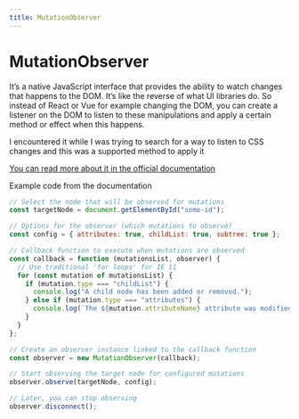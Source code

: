 ```yaml
---
title: MutationObserver
---
```


# MutationObserver

It’s a native JavaScript interface that provides the ability to watch changes that happens to the DOM. It’s like the
reverse of what UI libraries do. So instead of React or Vue for example changing the DOM, you can create a listener on
the DOM to listen to these manipulations and apply a certain method or effect when this happens.

I encountered it while I was trying to search for a way to listen to CSS changes and this was a supported method to
apply it

[You can read more about it in the official documentation](https://developer.mozilla.org/en-US/docs/Web/API/MutationObserver)

Example code from the documentation

```js
// Select the node that will be observed for mutations
const targetNode = document.getElementById("some-id");

// Options for the observer (which mutations to observe)
const config = { attributes: true, childList: true, subtree: true };

// Callback function to execute when mutations are observed
const callback = function (mutationsList, observer) {
  // Use traditional 'for loops' for IE 11
  for (const mutation of mutationsList) {
    if (mutation.type === "childList") {
      console.log("A child node has been added or removed.");
    } else if (mutation.type === "attributes") {
      console.log(`The ${mutation.attributeName} attribute was modified.`);
    }
  }
};

// Create an observer instance linked to the callback function
const observer = new MutationObserver(callback);

// Start observing the target node for configured mutations
observer.observe(targetNode, config);

// Later, you can stop observing
observer.disconnect();
```
